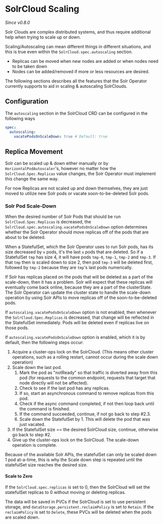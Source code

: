 <!--
    Licensed to the Apache Software Foundation (ASF) under one or more
    contributor license agreements.  See the NOTICE file distributed with
    this work for additional information regarding copyright ownership.
    The ASF licenses this file to You under the Apache License, Version 2.0
    the "License"); you may not use this file except in compliance with
    the License.  You may obtain a copy of the License at

        http://www.apache.org/licenses/LICENSE-2.0

    Unless required by applicable law or agreed to in writing, software
    distributed under the License is distributed on an "AS IS" BASIS,
    WITHOUT WARRANTIES OR CONDITIONS OF ANY KIND, either express or implied.
    See the License for the specific language governing permissions and
    limitations under the License.
 -->

# SolrCloud Scaling
_Since v0.8.0_

Solr Clouds are complex distributed systems, and thus require additional help when trying to scale up or down.

Scaling/Autoscaling can mean different things in different situations, and this is true even within the `SolrCloud.spec.autoscaling` section.
- Replicas can be moved when new nodes are added or when nodes need to be taken down
- Nodes can be added/removed if more or less resources are desired.

The following sections describes all the features that the Solr Operator currently supports to aid in scaling & autoscaling SolrClouds.

## Configuration

The `autoscaling` section in the SolrCloud CRD can be configured in the following ways

```yaml
spec:
  autoscaling:
    vacatePodsOnScaleDown: true # Default: true
```

## Replica Movement

Solr can be scaled up & down either manually or by `HorizontalPodAutoscaler`'s, however no matter how the `SolrCloud.Spec.Replicas` value
changes, the Solr Operator must implement this change the same way.

For now Replicas are not scaled up and down themselves, they are just moved to utilize new Solr pods or vacate soon-to-be-deleted Solr pods.

### Solr Pod Scale-Down

When the desired number of Solr Pods that should be run `SolrCloud.Spec.Replicas` is decreased,
the `SolrCloud.spec.autoscaling.vacatePodsOnScaleDown` option determines whether the Solr Operator should move replicas
off of the pods that are about to be deleted.

When a StatefulSet, which the Solr Operator uses to run Solr pods, has its size decreased by `x` pods, it's the last
`x` pods that are deleted. So if a StatefulSet `tmp` has size 4, it will have pods `tmp-0`, `tmp-1`, `tmp-2` and `tmp-3`.
If that `tmp` then is scaled down to size 2, then pod `tmp-3` will be deleted first, followed by `tmp-2` because they are `tmp`'s last pods numerically.

If Solr has replicas placed on the pods that will be deleted as a part of the scale-down, then it has a problem.
Solr will expect that these replicas will eventually come back online, because they are a part of the clusterState.
The Solr Operator can update the cluster state to handle the scale-down operation by using Solr APIs
to move replicas off of the soon-to-be-deleted pods.

If `autoscaling.vacatePodsOnScaleDown` option is not enabled, then whenever the `SolrCloud.Spec.Replicas` is decreased,
that change will be reflected in the StatefulSet immediately.
Pods will be deleted even if replicas live on those pods.

If `autoscaling.vacatePodsOnScaleDown` option is enabled, which it is by default, then the following steps occur:
1. Acquire a cluster-ops lock on the SolrCloud. (This means other cluster operations, such as a rolling restart, cannot occur during the scale down operation)
1. Scale down the last pod.
   1. Mark the pod as "notReady" so that traffic is diverted away from this pod (for requests to the common endpoint, requests that target that node directly will not be affected).
   1. Check to see if the last pod has any replicas.
   1. If so, start an asynchronous command to remove replicas from this pod.
   1. Check if the async command completed, if not then loop back until the command is finished.
   1. If the command succeeded, continue, if not go back to step #2.3.
   1. Scale down the StatefulSet by 1. This will delete the pod that was just vacated.
1. If the StatefulSet size == the desired SolrCloud size, continue, otherwise go back to step #2.
1. Give up the cluster-ops lock on the SolrCloud. The scale-down operation is complete.

Because of the available Solr APIs, the statefulSet can only be scaled down 1 pod at-a-time,
this is why the Scale down step is repeated until the statefulSet size reaches the desired size.

#### Scale to Zero

If the `SolrCloud.spec.replicas` is set to 0, then the SolrCloud will set the statefulSet replicas to 0 without moving or deleting replicas.

The data will be saved in PVCs if the SolrCloud is set to use persistent storage, and `dataStorage.persistent.reclaimPolicy` is set to `Retain`.
If the `reclaimPolicy` is set to `Delete`, these PVCs will be deleted when the pods are scaled down.
